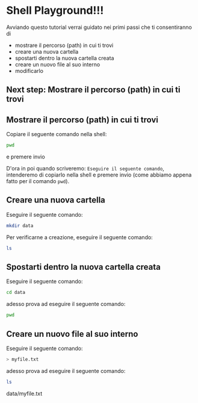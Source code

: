# Shell Playground!!!
Avviando questo tutorial verrai guidato nei primi passi che ti consentiranno di
- mostrare il percorso (path) in cui ti trovi
- creare una nuova cartella
- spostarti dentro la nuova cartella creata
- creare un nuovo file al suo interno
- modificarlo

## Next step: Mostrare il percorso (path) in cui ti trovi

## Mostrare il percorso (path) in cui ti trovi

Copiare il seguente comando nella shell:
```sh
pwd
```
e premere invio

D'ora in poi quando scriveremo: `Eseguire il seguente comando`, intenderemo di copiarlo nella shell e premere invio (come abbiamo appena fatto per il comando `pwd`).

## Creare una nuova cartella

Eseguire il seguente comando:
```sh
mkdir data
```

Per verificarne a creazione, eseguire il seguente comando:
```sh
ls
```

## Spostarti dentro la nuova cartella creata

Eseguire il seguente comando:
```sh
cd data
```

adesso prova ad eseguire il seguente comando:
```sh
pwd
```


## Creare un nuovo file al suo interno

Eseguire il seguente comando:
```sh
> myfile.txt
```

adesso prova ad eseguire il seguente comando:
```sh
ls
```

<walkthrough-editor-open-file filePath="data/myfile.txt">data/myfile.txt</walkthrough-editor-open-file>